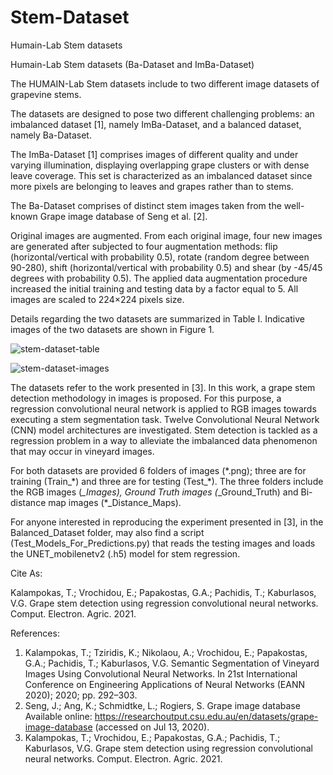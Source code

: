 # Stem-Dataset
Humain-Lab Stem datasets

Humain-Lab Stem datasets (Ba-Dataset and ImBa-Dataset)

The HUMAIN-Lab Stem datasets include to two different image datasets of grapevine stems. 

The datasets are designed to pose two different challenging problems: an imbalanced dataset [1], namely ImBa-Dataset, and a balanced dataset, namely Ba-Dataset. 

The ImBa-Dataset [1] comprises images of different quality and under varying illumination, displaying overlapping grape clusters or with dense leave coverage. This set is characterized as an imbalanced dataset since more pixels are belonging to leaves and grapes rather than to stems. 

The Ba-Dataset comprises of distinct stem images taken from the well-known Grape image database of Seng et al. [2]. 

Original images are augmented. From each original image, four new images are generated after subjected to four augmentation methods: flip (horizontal/vertical with probability 0.5), rotate (random degree between 90-280), shift (horizontal/vertical with probability 0.5) and shear (by -45/45 degrees with probability 0.5). The applied data augmentation procedure increased the initial training and testing data by a factor equal to 5. All images are scaled to 224×224 pixels size. 

Details regarding the two datasets are summarized in Table I. Indicative images of the two datasets are shown in Figure 1.

![stem-dataset-table](https://user-images.githubusercontent.com/26176656/112807357-7a7a9680-9080-11eb-964b-d6b909f9a557.png)

![stem-dataset-images](https://user-images.githubusercontent.com/26176656/112807397-86feef00-9080-11eb-8e95-4920987c9038.png)

The datasets refer to the work presented in [3]. In this work, a grape stem detection methodology in images is proposed. For this purpose, a regression convolutional neural network is applied to RGB images towards executing a stem segmentation task. Twelve Convolutional Neural Network (CNN) model architectures are investigated. Stem detection is tackled as a regression problem in a way to alleviate the imbalanced data phenomenon that may occur in vineyard images.

For both datasets are provided 6 folders of images (\*.png); three are for training (Train_\*) and three are for testing (Test_\*). The three folders include the RGB images (*_Images), Ground Truth images (*_Ground_Truth) and Bi-distance map images (*_Distance_Maps).

For anyone interested in reproducing the experiment presented in [3], in the Balanced_Dataset folder, may also find a script (Test_Models_For_Predictions.py) that reads the testing images and loads the UNET_mobilenetv2 (.h5) model for stem regression. 


Cite As:

Kalampokas, Τ.; Vrochidou, Ε.; Papakostas, G.A.; Pachidis, T.; Kaburlasos, V.G. Grape stem detection using regression convolutional neural networks. Comput. Electron. Agric. 2021.


References:
1. 	Kalampokas, T.; Tziridis, K.; Nikolaou, A.; Vrochidou, E.; Papakostas, G.A.; Pachidis, T.; Kaburlasos, V.G. Semantic Segmentation of Vineyard Images Using Convolutional Neural Networks. In 21st International Conference on Engineering Applications of Neural Networks (EANN 2020); 2020; pp. 292–303.
2. 	Seng, J.; Ang, K.; Schmidtke, L.; Rogiers, S. Grape image database Available online: https://researchoutput.csu.edu.au/en/datasets/grape-image-database (accessed on Jul 13, 2020).
3. 	Kalampokas, Τ.; Vrochidou, Ε.; Papakostas, G.A.; Pachidis, T.; Kaburlasos, V.G. Grape stem detection using regression convolutional neural networks. Comput. Electron. Agric. 2021.


